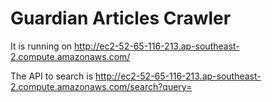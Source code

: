 # Guardian Articles Crawler

It is running on http://ec2-52-65-116-213.ap-southeast-2.compute.amazonaws.com/

The API to search is http://ec2-52-65-116-213.ap-southeast-2.compute.amazonaws.com/search?query=<keywords>
